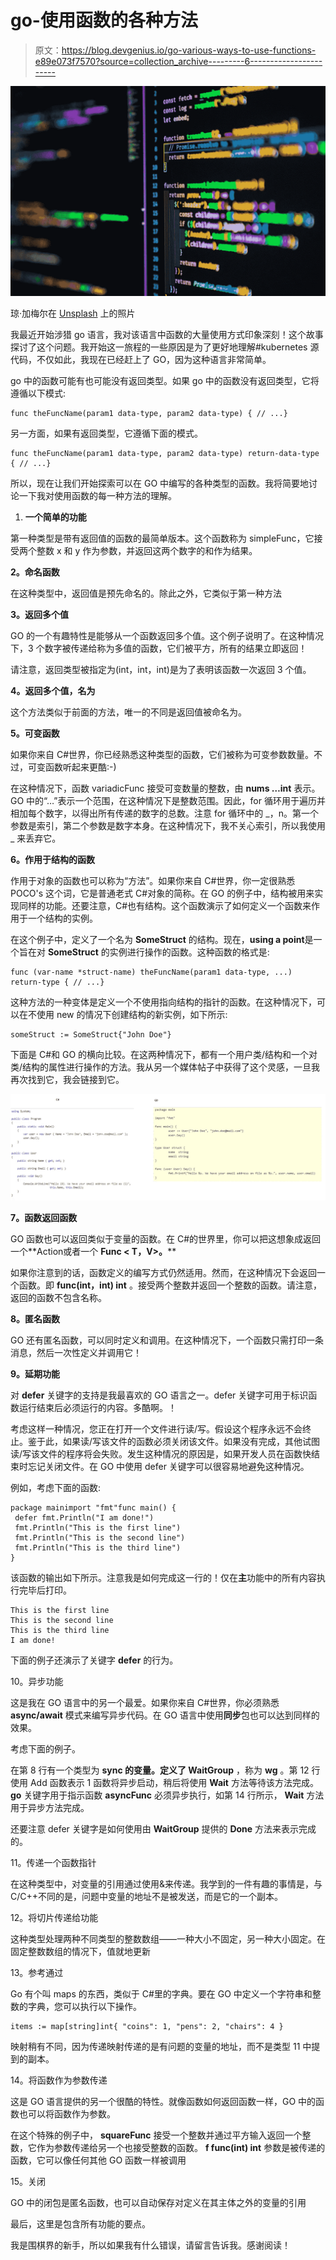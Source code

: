 # go-使用函数的各种方法

> 原文：<https://blog.devgenius.io/go-various-ways-to-use-functions-e89e073f7570?source=collection_archive---------6----------------------->

![](img/6474c98199151912036f1b2e5d2ce3c3.png)

琼·加梅尔在 [Unsplash](https://unsplash.com/s/photos/functions?utm_source=unsplash&utm_medium=referral&utm_content=creditCopyText) 上的照片

我最近开始涉猎 go 语言，我对该语言中函数的大量使用方式印象深刻！这个故事探讨了这个问题。我开始这一旅程的一些原因是为了更好地理解#kubernetes 源代码，不仅如此，我现在已经赶上了 GO，因为这种语言非常简单。

go 中的函数可能有也可能没有返回类型。如果 go 中的函数没有返回类型，它将遵循以下模式:

```
func theFuncName(param1 data-type, param2 data-type) { // ...}
```

另一方面，如果有返回类型，它遵循下面的模式。

```
func theFuncName(param1 data-type, param2 data-type) return-data-type { // ...}
```

所以，现在让我们开始探索可以在 GO 中编写的各种类型的函数。我将简要地讨论一下我对使用函数的每一种方法的理解。

1.  **一个简单的功能**

第一种类型是带有返回值的函数的最简单版本。这个函数称为 simpleFunc，它接受两个整数 x 和 y 作为参数，并返回这两个数字的和作为结果。

**2。命名函数**

在这种类型中，返回值是预先命名的。除此之外，它类似于第一种方法

**3。返回多个值**

GO 的一个有趣特性是能够从一个函数返回多个值。这个例子说明了。在这种情况下，3 个数字被传递给称为多值的函数，它们被平方，所有的结果立即返回！

请注意，返回类型被指定为(int，int，int)是为了表明该函数一次返回 3 个值。

**4。返回多个值，名为**

这个方法类似于前面的方法，唯一的不同是返回值被命名为。

**5。可变函数**

如果你来自 C#世界，你已经熟悉这种类型的函数，它们被称为可变参数数量。不过，可变函数听起来更酷:-)

在这种情况下，函数 variadicFunc 接受可变数量的整数，由 **nums …int** 表示。GO 中的“…”表示一个范围，在这种情况下是整数范围。因此，for 循环用于遍历并相加每个数字，以得出所有传递的数字的总数。注意 for 循环中的 _，n。第一个参数是索引，第二个参数是数字本身。在这种情况下，我不关心索引，所以我使用 _ 来丢弃它。

**6。作用于结构的函数**

作用于对象的函数也可以称为“方法”。如果你来自 C#世界，你一定很熟悉 POCO's 这个词，它是普通老式 C#对象的简称。在 GO 的例子中，结构被用来实现同样的功能。还要注意，C#也有结构。这个函数演示了如何定义一个函数来作用于一个结构的实例。

在这个例子中，定义了一个名为 **SomeStruct** 的结构。现在，**using a point**是一个旨在对 **SomeStruct** 的实例进行操作的函数。这种函数的格式是:

```
func (var-name *struct-name) theFuncName(param1 data-type, ...) return-type { // ...}
```

这种方法的一种变体是定义一个不使用指向结构的指针的函数。在这种情况下，可以在不使用 new 的情况下创建结构的新实例，如下所示:

```
someStruct := SomeStruct{"John Doe"}
```

下面是 C#和 GO 的横向比较。在这两种情况下，都有一个用户类/结构和一个对类/结构的属性进行操作的方法。我从另一个媒体帖子中获得了这个灵感，一旦我再次找到它，我会链接到它。

![](img/ad3e7331923cb477ed489143e4a70ae1.png)

**7。函数返回函数**

GO 函数也可以返回类似于变量的函数。在 C#的世界里，你可以把这想象成返回一个**Action<T>或者一个 **Func < T，V>。****

如果你注意到的话，函数定义的编写方式仍然适用。然而，在这种情况下会返回一个函数。即 **func(int，int) int** 。接受两个整数并返回一个整数的函数。请注意，返回的函数不包含名称。

**8。匿名函数**

GO 还有匿名函数，可以同时定义和调用。在这种情况下，一个函数只需打印一条消息，然后一次性定义并调用它！

**9。延期功能**

对 **defer** 关键字的支持是我最喜欢的 GO 语言之一。defer 关键字可用于标识函数运行结束后必须运行的内容。多酷啊。！

考虑这样一种情况，您正在打开一个文件进行读/写。假设这个程序永远不会终止。鉴于此，如果读/写该文件的函数必须关闭该文件。如果没有完成，其他试图读/写该文件的程序将会失败。发生这种情况的原因是，如果开发人员在函数快结束时忘记关闭文件。在 GO 中使用 defer 关键字可以很容易地避免这种情况。

例如，考虑下面的函数:

```
package mainimport "fmt"func main() {
 defer fmt.Println("I am done!")
 fmt.Println("This is the first line")
 fmt.Println("This is the second line")
 fmt.Println("This is the third line")
}
```

该函数的输出如下所示。注意我是如何完成这一行的！仅在**主**功能中的所有内容执行完毕后打印。

```
This is the first line
This is the second line
This is the third line
I am done!
```

下面的例子还演示了关键字 **defer** 的行为。

10。异步功能

这是我在 GO 语言中的另一个最爱。如果你来自 C#世界，你必须熟悉 **async/await** 模式来编写异步代码。在 GO 语言中使用**同步**包也可以达到同样的效果。

考虑下面的例子。

在第 8 行有一个类型为 **sync 的变量。定义了 WaitGroup** ，称为 **wg** 。第 12 行使用 Add 函数表示 1 函数将异步启动，稍后将使用 **Wait** 方法等待该方法完成。 **go** 关键字用于指示函数 **asyncFunc** 必须异步执行，如第 14 行所示， **Wait** 方法用于异步方法完成。

还要注意 defer 关键字是如何使用由 **WaitGroup** 提供的 **Done** 方法来表示完成的。

11。传递一个函数指针

在这种类型中，对变量的引用通过使用&来传递。我学到的一件有趣的事情是，与 C/C++不同的是，问题中变量的地址不是被发送，而是它的一个副本。

12。将切片传递给功能

这种类型处理两种不同类型的整数数组——一种大小不固定，另一种大小固定。在固定整数数组的情况下，值就地更新

13。参考通过

Go 有个叫 maps 的东西，类似于 C#里的字典。要在 GO 中定义一个字符串和整数的字典，您可以执行以下操作。

```
items := map[string]int{ "coins": 1, "pens": 2, "chairs": 4 }
```

映射稍有不同，因为传递映射传递的是有问题的变量的地址，而不是类型 11 中提到的副本。

14。将函数作为参数传递

这是 GO 语言提供的另一个很酷的特性。就像函数如何返回函数一样，GO 中的函数也可以将函数作为参数。

在这个特殊的例子中， **squareFunc** 接受一个整数并通过平方输入返回一个整数，它作为参数传递给另一个也接受整数的函数。 **f func(int) int** 参数是被传递的函数，它可以像任何其他 GO 函数一样被调用

15。关闭

GO 中的闭包是匿名函数，也可以自动保存对定义在其主体之外的变量的引用

最后，这里是包含所有功能的要点。

我是围棋界的新手，所以如果我有什么错误，请留言告诉我。感谢阅读！